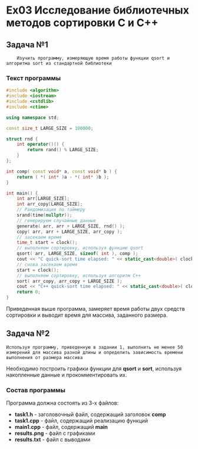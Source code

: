 # **Ex03** Исследование библиотечных методов сортировки С и С++



## Задача №1

```
    Изучить программу, измеряющую время работы функции qsort и алгоритма sort из стандартной библиотеки
```


### Текст программы

```cpp
#include <algorithm>
#include <iostream>
#include <cstdlib>
#include <ctime>

using namespace std;

const size_t LARGE_SIZE = 100000;

struct rnd {
    int operator()() {
        return rand() % LARGE_SIZE;
    }
};

int comp( const void* a, const void* b ) {
    return ( *( int* )a - *( int* )b );
}

int main() {
    int arr[LARGE_SIZE];
    int arr_copy[LARGE_SIZE];
    // Рандомизация по таймеру
    srand(time(nullptr));
    // генерируем случайные данные
    generate( arr, arr + LARGE_SIZE, rnd() );
    copy( arr, arr + LARGE_SIZE, arr_copy );
    // засекаем время
    time_t start = clock();
    // выполняем сортировку, используя функцию qsort
    qsort( arr, LARGE_SIZE, sizeof( int ), comp );
    cout << "C quick-sort time elapsed: " << static_cast<double>( clock() - start ) / CLOCKS_PER_SEC << "\n";
    // снова засекаем время
    start = clock();
    // выполняем сортировку, используя алгоритм С++
    sort( arr_copy, arr_copy + LARGE_SIZE );
    cout << "C++ quick-sort time elapsed: " << static_cast<double>( clock() - start ) / CLOCKS_PER_SEC << "\n";
    return 0;
}
```

Приведенная выше программа, замеряет время работы двух средств сортировки и выводит время для массива, заданного размера.

## Задача №2

```
Используя программу, приведенную в задании 1, выполнить не менее 50 измерений для массива разной длины и определить зависимость времени выполнения от размера массива
```

Необходимо построить графики функции для **qsort** и **sort**, используя накопленные данные и прокомментировать их. 



### Состав программы

Программа должна состоять из 3-х файлов:

- **task1.h** - заголовочный файл, содержащий заголовок **comp**
- **task1.cpp** - файл, содержащий реализацию функций
- **main1.cpp** - файл, содержащий **main**
- **results.png** - файл с графиками
- **results.txt** - файл с выводами


